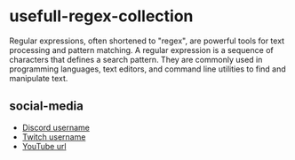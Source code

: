 # usefull-regex-collection
Regular expressions, often shortened to "regex", are powerful tools for text processing and pattern matching. A regular expression is a sequence of characters that defines a search pattern. They are commonly used in programming languages, text editors, and command line utilities to find and manipulate text.
## social-media
+ [Discord username](https://github.com/kschnieders/usefull-regex-collection/blob/main/collection.md#to-validate-a-discord-username)
+ [Twitch username](https://github.com/kschnieders/usefull-regex-collection/blob/main/collection.md#to-validate-a-twitch-username)
+ [YouTube url](https://github.com/kschnieders/usefull-regex-collection/blob/main/collection.md#to-validate-a-twitch-username)
